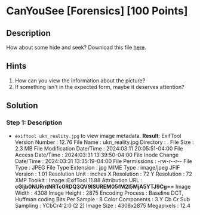 # CanYouSee [Forensics] [100 Points] #

## Description ##
How about some hide and seek?
Download this file [here](https://artifacts.picoctf.net/c_titan/130/unknown.zip).

## Hints ##
1. How can you view the information about the picture?
2. If something isn't in the expected form, maybe it deserves attention?
   
## Solution ##
### Step 1: Description ###
* `exiftool ukn_reality.jpg` to view image metadata.
**Result**:
    ExifTool Version Number         : 12.76
    File Name                       : ukn_reality.jpg
    Directory                       : .
    File Size                       : 2.3 MB
    File Modification Date/Time     : 2024:03:11 20:05:51-04:00
    File Access Date/Time           : 2024:03:31 13:39:50-04:00
    File Inode Change Date/Time     : 2024:03:31 13:35:19-04:00
    File Permissions                : -rw-r--r--
    File Type                       : JPEG
    File Type Extension             : jpg
    MIME Type                       : image/jpeg
    JFIF Version                    : 1.01
    Resolution Unit                 : inches
    X Resolution                    : 72
    Y Resolution                    : 72
    XMP Toolkit                     : Image::ExifTool 11.88
    Attribution URL                 : **cGljb0NURntNRTc0RDQ3QV9ISUREM05fM2I5MjA5YTJ9Cg==**
    Image Width                     : 4308
    Image Height                    : 2875
    Encoding Process                : Baseline DCT, Huffman coding
    Bits Per Sample                 : 8
    Color Components                : 3
    Y Cb Cr Sub Sampling            : YCbCr4:2:0 (2 2)
    Image Size                      : 4308x2875
    Megapixels                      : 12.4
